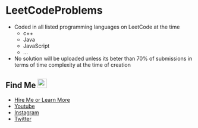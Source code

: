 # LeetCodeProblems

- Coded in all listed programming languages on LeetCode at the time
  - c++
  - Java
  - JavaScript
  - ...
- No solution will be uploaded unless its beter than 70% of submissions in terms of time complexity at the time of creation

## Find Me <img src="https://imgur.com/download/FpDFVjy" width="25"> 

- [Hire Me or Learn More](https://williamambrozic.info)
- [Youtube](https://www.youtube.com/channel/UCL-VushY6SO0ofPTZ8iB3ag)
- [Instagram](https://www.instagram.com/williamambrozic)
- [Twitter](https://twitter.com/WilliamAmbrozic)
